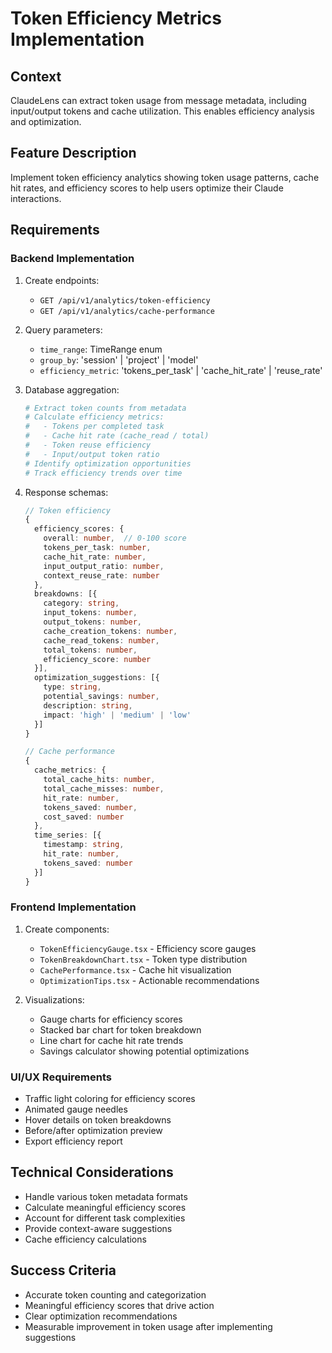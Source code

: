# Token Efficiency Metrics Implementation

## Context
ClaudeLens can extract token usage from message metadata, including input/output tokens and cache utilization. This enables efficiency analysis and optimization.

## Feature Description
Implement token efficiency analytics showing token usage patterns, cache hit rates, and efficiency scores to help users optimize their Claude interactions.

## Requirements

### Backend Implementation
1. Create endpoints:
   - `GET /api/v1/analytics/token-efficiency`
   - `GET /api/v1/analytics/cache-performance`

2. Query parameters:
   - `time_range`: TimeRange enum
   - `group_by`: 'session' | 'project' | 'model'
   - `efficiency_metric`: 'tokens_per_task' | 'cache_hit_rate' | 'reuse_rate'

3. Database aggregation:
   ```python
   # Extract token counts from metadata
   # Calculate efficiency metrics:
   #   - Tokens per completed task
   #   - Cache hit rate (cache_read / total)
   #   - Token reuse efficiency
   #   - Input/output token ratio
   # Identify optimization opportunities
   # Track efficiency trends over time
   ```

4. Response schemas:
   ```typescript
   // Token efficiency
   {
     efficiency_scores: {
       overall: number,  // 0-100 score
       tokens_per_task: number,
       cache_hit_rate: number,
       input_output_ratio: number,
       context_reuse_rate: number
     },
     breakdowns: [{
       category: string,
       input_tokens: number,
       output_tokens: number,
       cache_creation_tokens: number,
       cache_read_tokens: number,
       total_tokens: number,
       efficiency_score: number
     }],
     optimization_suggestions: [{
       type: string,
       potential_savings: number,
       description: string,
       impact: 'high' | 'medium' | 'low'
     }]
   }

   // Cache performance
   {
     cache_metrics: {
       total_cache_hits: number,
       total_cache_misses: number,
       hit_rate: number,
       tokens_saved: number,
       cost_saved: number
     },
     time_series: [{
       timestamp: string,
       hit_rate: number,
       tokens_saved: number
     }]
   }
   ```

### Frontend Implementation
1. Create components:
   - `TokenEfficiencyGauge.tsx` - Efficiency score gauges
   - `TokenBreakdownChart.tsx` - Token type distribution
   - `CachePerformance.tsx` - Cache hit visualization
   - `OptimizationTips.tsx` - Actionable recommendations

2. Visualizations:
   - Gauge charts for efficiency scores
   - Stacked bar chart for token breakdown
   - Line chart for cache hit rate trends
   - Savings calculator showing potential optimizations

### UI/UX Requirements
- Traffic light coloring for efficiency scores
- Animated gauge needles
- Hover details on token breakdowns
- Before/after optimization preview
- Export efficiency report

## Technical Considerations
- Handle various token metadata formats
- Calculate meaningful efficiency scores
- Account for different task complexities
- Provide context-aware suggestions
- Cache efficiency calculations

## Success Criteria
- Accurate token counting and categorization
- Meaningful efficiency scores that drive action
- Clear optimization recommendations
- Measurable improvement in token usage after implementing suggestions
